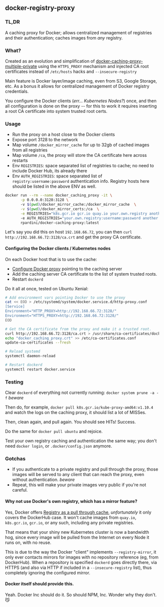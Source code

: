 ## docker-registry-proxy

### TL,DR

A caching proxy for Docker; allows centralized management of registries and their authentication; caches images from *any* registry.

### What?

Created as an evolution and simplification of [docker-caching-proxy-multiple-private](https://github.com/rpardini/docker-caching-proxy-multiple-private) 
using the `HTTPS_PROXY` mechanism and injected CA root certificates instead of `/etc/hosts` hacks and `--insecure-registry` 

Main feature is Docker layer/image caching, even from S3, Google Storage, etc. As a bonus it allows for centralized management of Docker registry credentials. 
 
You configure the Docker clients (_err... Kubernetes Nodes?_) once, and then all configuration is done on the proxy -- 
for this to work it requires inserting a root CA certificate into system trusted root certs.

### Usage

- Run the proxy on a host close to the Docker clients
- Expose port 3128 to the network
- Map volume `/docker_mirror_cache` for up to 32gb of cached images from all registries
- Map volume `/ca`, the proxy will store the CA certificate here across restarts
- Env `REGISTRIES`: space separated list of registries to cache; no need to include Docker Hub, its already there
- Env `AUTH_REGISTRIES`: space separated list of `registry:username:password` authentication info. Registry hosts here should be listed in the above ENV as well.

```bash
docker run --rm --name docker_caching_proxy -it \
       -p 0.0.0.0:3128:3128 \  
       -v $(pwd)/docker_mirror_cache:/docker_mirror_cache  \
       -v $(pwd)/docker_mirror_certs:/ca  \
       -e REGISTRIES="k8s.gcr.io gcr.io quay.io your.own.registry another.private.registry" \ 
       -e AUTH_REGISTRIES="your.own.registry:username:password another.private.registry:user:pass"  \ 
       rpardini/docker-caching-proxy:latest
```

Let's say you did this on host `192.168.66.72`, you can then `curl http://192.168.66.72:3128/ca.crt` and get the proxy CA certificate.

#### Configuring the Docker clients / Kubernetes nodes

On each Docker host that is to use the cache:

- [Configure Docker proxy](https://docs.docker.com/network/proxy/) pointing to the caching server
- Add the caching server CA certificate to the list of system trusted roots.
- Restart `dockerd`

Do it all at once, tested on Ubuntu Xenial:

```bash
# Add environment vars pointing Docker to use the proxy
cat << EOD > /etc/systemd/system/docker.service.d/http-proxy.conf
[Service]
Environment="HTTP_PROXY=http://192.168.66.72:3128/"
Environment="HTTPS_PROXY=http://192.168.66.72:3128/"
EOD

# Get the CA certificate from the proxy and make it a trusted root.
curl http://192.168.66.72:3128/ca.crt > /usr/share/ca-certificates/docker_caching_proxy.crt
echo "docker_caching_proxy.crt" >> /etc/ca-certificates.conf
update-ca-certificates --fresh

# Reload systemd
systemctl daemon-reload

# Restart dockerd
systemctl restart docker.service
```

### Testing

Clear `dockerd` of everything not currently running: `docker system prune -a -f` *beware*

Then do, for example, `docker pull k8s.gcr.io/kube-proxy-amd64:v1.10.4` and watch the logs on the caching proxy, it should list a lot of MISSes.

Then, clean again, and pull again. You should see HITs! Success.

Do the same for `docker pull ubuntu` and rejoice.

Test your own registry caching and authentication the same way; you don't need `docker login`, or `.docker/config.json` anymore.

### Gotchas

- If you authenticate to a private registry and pull through the proxy, those images will be served to any client that can reach the proxy, even without authentication. *beware*
- Repeat, this will make your private images very public if you're not careful.

#### Why not use Docker's own registry, which has a mirror feature?

Yes, Docker offers [Registry as a pull through cache](https://docs.docker.com/registry/recipes/mirror/), *unfortunately* 
it only covers the DockerHub case. It won't cache images from `quay.io`, `k8s.gcr.io`, `gcr.io`, or any such, including any private registries.

That means that your shiny new Kubernetes cluster is now a bandwidth hog, since every image will be pulled from the 
Internet on every Node it runs on, with no reuse.

This is due to the way the Docker "client" implements `--registry-mirror`, it only ever contacts mirrors for images 
with no repository reference (eg, from DockerHub).
When a repository is specified `dockerd` goes directly there, via HTTPS (and also via HTTP if included in a 
`--insecure-registry` list), thus completely ignoring the configured mirror.

#### Docker itself should provide this.

Yeah. Docker Inc should do it. So should NPM, Inc. Wonder why they don't. 😼

